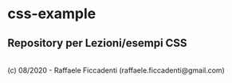 # css-example
<h2><strong> Repository per Lezioni/esempi CSS </strong></h2>
<br>
(c) 08/2020 - Raffaele Ficcadenti (raffaele.ficcadenti@gmail.com) <br>
